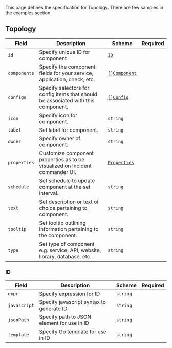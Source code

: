 This page defines the specification for Topology. There are few samples in the examples section.

## Topology

| Field        | Description                                                                       | Scheme                                     | Required |
| ------------ | --------------------------------------------------------------------------------- | ------------------------------------------ | -------- |
| `id`         | Specify unique ID for component                                                   | [`ID`](#id)                                |          |
| `components` | Specify the component fields for your service, application, check, etc.           | [`[]Component`](./components.md#component) |          |
| `configs`    | Specify selectors for config items that should be associated with this component. | [`[]Config`](./config.md#config)           |          |
| `icon`       | Specify icon for component.                                                       | `string`                                   |          |
| `label`      | Set label for component.                                                          | `string`                                   |          |
| `owner`      | Specify owner of component.                                                       | `string`                                   |          |
| `properties` | Customize component properties as to be visualized on Incident commander UI.      | [`Properties`](#properties-properties)     |          |
| `schedule`   | Set schedule to update component at the set interval.                             | `string`                                   |          |
| `text`       | Set description or text of choice pertaining to component.                        | `string`                                   |          |
| `tooltip`    | Set tooltip outlining information pertaining to the component.                    | `string`                                   |          |
| `type`       | Set type of component e.g. service, API, website, library, database, etc.         | `string`                                   |          |

### ID

| Field        | Description                                | Scheme   | Required |
| ------------ | ------------------------------------------ | -------- | -------- |
| `expr`       | Specify expression for ID                  | `string` |          |
| `javascript` | Specify javascript syntax to generate ID   | `string` |          |
| `jsonPath`   | Specify path to JSON element for use in ID | `string` |          |
| `template`   | Specify Go template for use in ID          | `string` |          |

